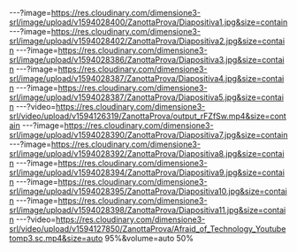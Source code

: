 ---?image=https://res.cloudinary.com/dimensione3-srl/image/upload/v1594028400/ZanottaProva/Diapositiva1.jpg&size=contain
---?image=https://res.cloudinary.com/dimensione3-srl/image/upload/v1594028402/ZanottaProva/Diapositiva2.jpg&size=contain
---?image=https://res.cloudinary.com/dimensione3-srl/image/upload/v1594028386/ZanottaProva/Diapositiva3.jpg&size=contain
---?image=https://res.cloudinary.com/dimensione3-srl/image/upload/v1594028387/ZanottaProva/Diapositiva4.jpg&size=contain
---?image=https://res.cloudinary.com/dimensione3-srl/image/upload/v1594028387/ZanottaProva/Diapositiva5.jpg&size=contain
---?video=https://res.cloudinary.com/dimensione3-srl/video/upload/v1594126319/ZanottaProva/output_rFZfSw.mp4&size=contain
---?image=https://res.cloudinary.com/dimensione3-srl/image/upload/v1594028390/ZanottaProva/Diapositiva7.jpg&size=contain
---?image=https://res.cloudinary.com/dimensione3-srl/image/upload/v1594028392/ZanottaProva/Diapositiva8.jpg&size=contain
---?image=https://res.cloudinary.com/dimensione3-srl/image/upload/v1594028394/ZanottaProva/Diapositiva9.jpg&size=contain
---?image=https://res.cloudinary.com/dimensione3-srl/image/upload/v1594028395/ZanottaProva/Diapositiva10.jpg&size=contain
---?image=https://res.cloudinary.com/dimensione3-srl/image/upload/v1594028398/ZanottaProva/Diapositiva11.jpg&size=contain
---?video=https://res.cloudinary.com/dimensione3-srl/video/upload/v1594127850/ZanottaProva/Afraid_of_Technology_Youtubetomp3.sc.mp4&size=auto 95%&volume=auto 50%

